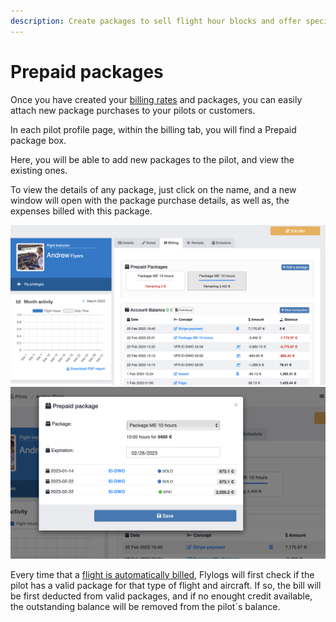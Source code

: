 ```yaml
---
description: Create packages to sell flight hour blocks and offer special prices
---
```


# Prepaid packages

Once you have created your [billing rates](billing-rates.md) and packages, you can easily attach new package purchases to your pilots or customers.

In each pilot profile page, within the billing tab, you will find a Prepaid package box.

Here, you will be able to add new packages to the pilot, and view the existing ones.

To view the details of any package, just click on the name, and a new window will open with the package purchase details, as well as, the expenses billed with this package.

![](<../.gitbook/assets/Screenshot 2023-03-02 at 20.03.32.png>)![](<../.gitbook/assets/Screenshot 2023-03-02 at 20.03.58.png>)

Every time that a [flight is automatically billed](automatic-flight-billing.md), Flylogs will first check if the pilot has a valid package for that type of flight and aircraft. If so, the bill will be first deducted from valid packages, and if no enought credit available, the outstanding balance will be removed from the pilot´s balance.
